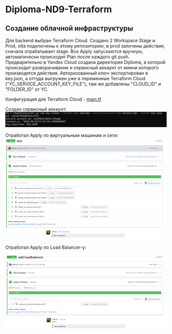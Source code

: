 # Diploma-ND9-Terraform
 
## Создание облачной инфраструктуры

Для backend выбран Terraform Cloud.
Создано 2 Workspace Stage и Prod, оба подключены к этому репозиторию, в prod залочены действия, сначала отрабатывает stage. 
Все Apply запускаются вручную, автоматически происходит Plan после каждого git push.
Предварительно в Yandex Cloud создана директория Diploma, в которой происходит разворачивание и сервисный аккаунт от имени которого производятся действия. Авторизованный ключ экспортирован  в key.json, а оттуда выгружен уже в переменные Terraform Cloud ("YC_SERVICE_ACCOUNT_KEY_FILE"), там же добавлены "CLOUD_ID" и "FOLDER_ID" от YC.

Конфигурация для Terraform Cloud - [main.tf](main.tf).

Создан сервисный аккаунт:
![SA](Img/serviceacc.PNG)

Отработал Apply по виртуальным машинам и сети:
 ![Apply](Img/vm-create.PNG)

 Отработал Apply по Load Balancer-у:

  ![Apply2](Img/lb.PNG)